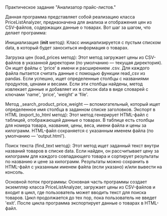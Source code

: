 Практическое задание "Анализатор прайс-листов."

Данная программа представляет собой реализацию класса PriceListAnalyzer, предназначена для анализа и отображения цен из CSV-файлов, содержащих данные о товарах. Вот шаг за шагом, что делает программа:

Инициализация (__init__ метод): Класс инициализируется с пустым списком data, в который будет заноситься информация о товарах.

Загрузка цен (load_prices метод): Этот метод загружает цены из CSV-файлов в указанной директории (по умолчанию — текущая директория). Он ищет файлы с 'price' в имени и расширением .csv. Для каждого файла пытается считать данные с помощью функции read_csv из pandas. Если успешно, ищет определенные столбцы с названиями продуктов, ценами и весами. Если эти столбцы найдены, метод извлекает данные и добавляет их в список data в виде словарей с ключами 'name', 'price', 'weight' и 'file'.

Метод _search_product_price_weight — вспомогательный, который ищет определенное имя столбца в заданном списке заголовков.
Экспорт в HTML (export_to_html метод): Этот метод генерирует HTML-файл с таблицей, отображающей данные о товарах. В таблице есть столбцы для номера товара, названия, цены, веса, имени файла и цены за килограмм. HTML-файл сохраняется с указанным именем файла (по умолчанию — 'output.html').

Поиск текста (find_text метод): Этот метод ищет заданный текст внутри названий товаров в списке data. Если найден, он рассчитывает цену за килограмм для каждого совпадающего товара и сортирует результаты по названию и цене за килограмм. Результаты можно сохранить в HTML-файл с указанным именем файла (если указано) и/или вывести на консоль.

Основной поток программы: Основная часть программы создает экземпляр класса PriceListAnalyzer, загружает цены из CSV-файлов и входит в цикл, где пользователь может вводить текст для поиска товаров. Цикл продолжается до тех пор, пока пользователь не введет 'exit'. После цикла программа экспортирует данные о товарах в HTML-файл.
